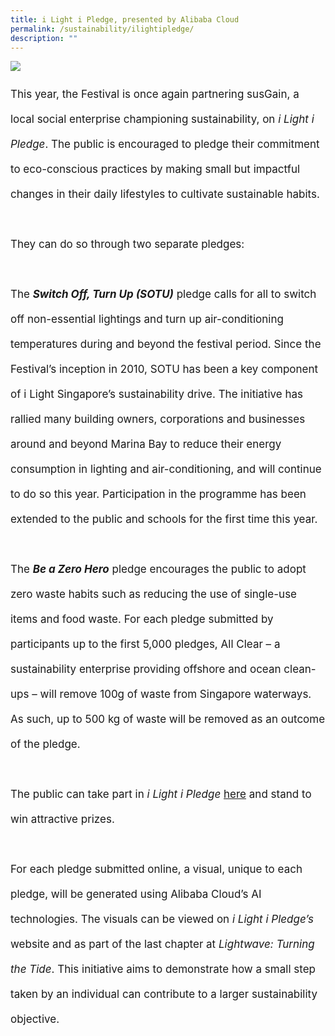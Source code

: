 ```yaml
---
title: i Light i Pledge, presented by Alibaba Cloud
permalink: /sustainability/ilightipledge/
description: ""
---
```

![](/images/Sustainability/compressed%20202301_iiight%20singapore%20(ilip%20banner%20-%201920px%20x%201080px)-min.jpg)
<p style="font-size:17px; line-height:40px">This year, the Festival is once again partnering susGain, a local social enterprise championing sustainability, on <i>i Light i Pledge</i>. The public is encouraged to pledge their commitment to eco-conscious practices by making small but impactful changes in their daily lifestyles to cultivate sustainable habits.
<br><br>
They can do so through two separate pledges:
<br><br>
	The <b><i>Switch Off, Turn Up (SOTU)</i></b> pledge calls for all to switch off non-essential lightings and turn up air-conditioning temperatures during and beyond the festival period. Since the Festival’s inception in 2010, SOTU has been a key component of i Light Singapore’s sustainability drive. The initiative has rallied many building owners, corporations and businesses around and beyond Marina Bay to reduce their energy consumption in lighting and air-conditioning, and will continue to do so this year. Participation in the programme has been extended to the public and schools for the first time this year.
<br><br>
The <b><i>Be a Zero Hero</i></b> pledge encourages the public to adopt zero waste habits such as reducing the use of single-use items and food waste. For each pledge submitted by participants up to the first 5,000 pledges, All Clear – a sustainability enterprise providing offshore and ocean clean-ups – will remove 100g of waste from Singapore waterways. As such, up to 500 kg of waste will be removed as an outcome of the pledge. 
<br><br>
	The public can take part in <i>i Light i Pledge</i> <a href="https://www.susgain.com/iLightiPledge">here</a> and stand to win attractive prizes.
<br><br>
For each pledge submitted online, a visual, unique to each pledge, will be generated using Alibaba Cloud’s AI technologies. The visuals can be viewed on <i>i Light i Pledge’s</i> website and as part of the last chapter at <i>Lightwave: Turning the Tide</i>. This initiative aims to demonstrate how a small step taken by an individual can contribute to a larger sustainability objective.</p>